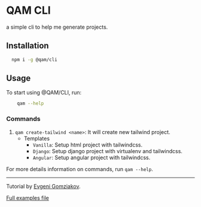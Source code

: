 # QAM CLI
a simple cli to help me generate projects.

## Installation

```bash
  npm i -g @qam/cli
```

## Usage
To start using @QAM/CLI, run:
```bash
    qam --help
```

### Commands
1. `qam create-tailwind <name>`: It will create new tailwind project.
    - Templates
      - `Vanilla`: Setup html project with tailwindcss.
      - `Django`: Setup django project with virtualenv and tailwindcss.
      - `Angular`: Setup angular project with tailwindcss.

For more details information on commands, run `qam --help`.

[//]: # (## Contributing)

[//]: # (Contributions are welcome ...)

[//]: # (## License)

[//]: # (This project is licensed ...)

<hr>

Tutorial by <a href="https://medium.com/nmc-techblog/building-a-cli-with-node-js-in-2024-c278802a3ef5">Evgeni Gomziakov</a>.

<a href="https://github.com/egmzy/my-node-cli">Full examples file</a>
